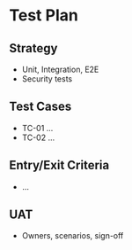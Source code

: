 # Test Plan

## Strategy
- Unit, Integration, E2E
- Security tests

## Test Cases
- TC-01 ...
- TC-02 ...

## Entry/Exit Criteria
- ...

## UAT
- Owners, scenarios, sign-off
